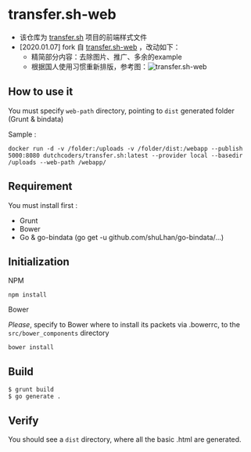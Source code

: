 # transfer.sh-web
- 该仓库为 [transfer.sh](https://github.com/dutchcoders/transfer.sh/) 项目的前端样式文件
- [2020.01.07] fork 自 [transfer.sh-web](https://github.com/dutchcoders/transfer.sh-web) ，改动如下：
    - 精简部分内容：去除图片、推广、多余的example
    - 根据国人使用习惯重新排版，参考图：![transfer.sh-web](https://img.imwang.top/transfer.jpg)

## How to use it

You must specify `web-path` directory, pointing to `dist` generated folder (Grunt & bindata)

Sample :
```
docker run -d -v /folder:/uploads -v /folder/dist:/webapp --publish 5000:8080 dutchcoders/transfer.sh:latest --provider local --basedir /uploads --web-path /webapp/
```
## Requirement
You must install first :
* Grunt
* Bower
* Go & go-bindata (go get -u github.com/shuLhan/go-bindata/...)

## Initialization

NPM
```
npm install
```

Bower

*Please*, specify to Bower where to install its packets via .bowerrc, to the `src/bower_components` directory
```
bower install
```

## Build
```
$ grunt build
$ go generate .
```

## Verify
You should see a `dist` directory, where all the basic .html are generated.